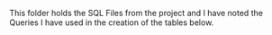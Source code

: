 This folder holds the SQL Files from the project and I have noted the Queries I have used in the creation of the tables below.
